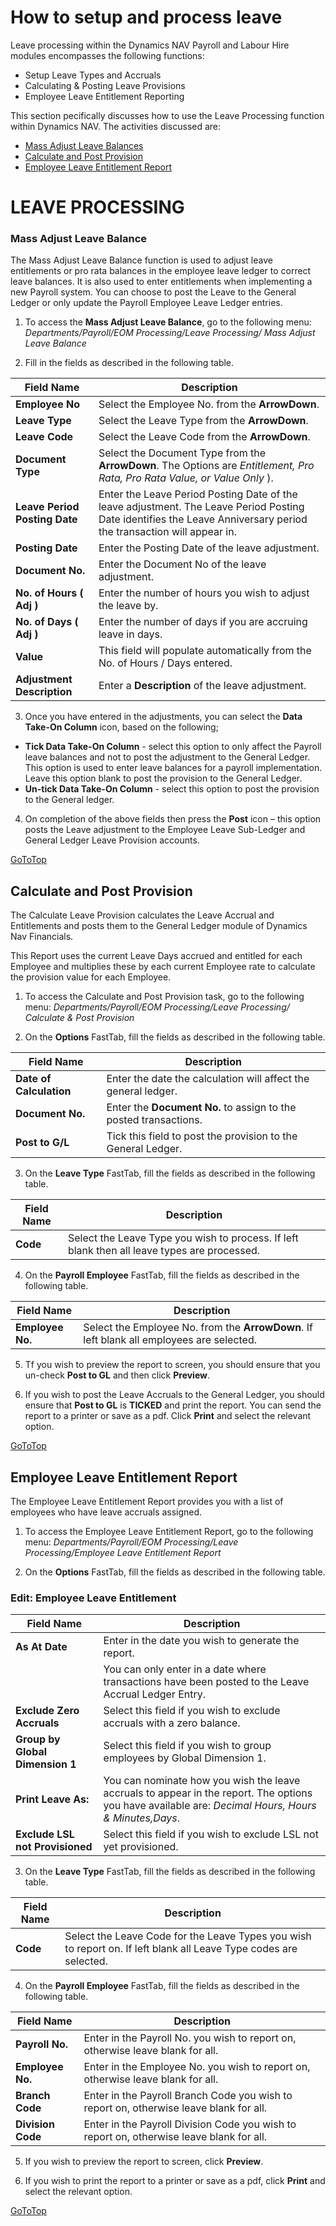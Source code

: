# How to setup and process leave 

Leave processing within the Dynamics NAV Payroll and Labour Hire modules encompasses the following functions:  

- Setup Leave Types and Accruals
- Calculating & Posting Leave Provisions
- Employee Leave Entitlement Reporting

This section pecifically discusses how to use the Leave Processing function within Dynamics NAV.  The activities discussed are:

- [Mass Adjust Leave Balances](#mass-adjust-leave-balance)
- [Calculate and Post Provision](#calculate-and-post-provision)
- [Employee Leave Entitlement Report](#employee-leave-entitlement-report)


# LEAVE  PROCESSING

### Mass Adjust Leave Balance

The Mass Adjust Leave Balance function is used to adjust leave entitlements or pro rata balances in the employee leave ledger to correct leave balances.  It is also used to enter entitlements when implementing a new Payroll system.  You can choose to post the Leave to the General Ledger or only update the Payroll Employee Leave Ledger entries.

1. To access the **Mass Adjust Leave Balance**, go to the following menu:  *Departments/Payroll/EOM Processing/Leave Processing/ Mass Adjust Leave Balance*

2.  Fill in the fields as described in the following table.
 
|Field Name|Description|
|---------------------------------------------|---------------------------------------------------------------------|
|**Employee No**|Select the Employee No. from the **ArrowDown**.|
|**Leave Type**|Select the Leave Type from the **ArrowDown**.|
|**Leave Code**|Select the Leave Code from the **ArrowDown**.|
|**Document Type**|Select the Document Type from the **ArrowDown**.  The Options are *Entitlement, Pro Rata, Pro Rata Value, or Value Only* ).|
|**Leave Period Posting Date**|Enter the Leave Period Posting Date of the leave adjustment.  The Leave Period Posting Date identifies the Leave Anniversary period the transaction will appear in. |
|**Posting Date**|Enter the Posting Date of the leave adjustment.|
|**Document No.**|Enter the Document No of the leave adjustment.|
|**No. of Hours ( Adj )**|Enter the number of hours you wish to adjust the leave by.|
|**No. of Days ( Adj )**|Enter the number of days if you are accruing leave in days.|
|**Value**|This field will populate automatically from the No. of Hours / Days entered.|
|**Adjustment Description**|Enter a **Description** of the leave adjustment.|

3.  Once you have entered in the adjustments, you can select the **Data Take-On Column** icon, based on the following;

- **Tick Data Take-On Column** - select this option to only affect the Payroll leave balances and not to post the adjustment to the General Ledger. This option is used to enter leave balances for a payroll implementation. Leave this option blank to post the provision to the General Ledger.  
- **Un-tick Data Take-On Column** - select this option to post the provision to the General ledger.

4.  On completion of the above fields then press the **Post** icon – this option posts the Leave adjustment to the Employee Leave Sub-Ledger and General Ledger Leave Provision accounts.

[GoToTop](#how-to-setup-and-process-leave)

## Calculate and Post Provision

The Calculate Leave Provision calculates the Leave Accrual and Entitlements and posts them to the General Ledger module of Dynamics Nav Financials.

This Report uses the current Leave Days accrued and entitled for each Employee and multiplies these by each current Employee rate to calculate the provision value for each Employee.
 
1.  To access the Calculate and Post Provision task, go to the following menu: *Departments/Payroll/EOM Processing/Leave Processing/ Calculate & Post Provision*

2.  On the **Options** FastTab, fill the fields as described in the following table.

|Field Name|Description|
|---------------------------------------------|---------------------------------------------------------------------|
|**Date of Calculation**|Enter the date the calculation will affect the general ledger.|
|**Document No.**|Enter the **Document No.** to assign to the posted transactions.|
|**Post to G/L**|Tick this field to post the provision to the General Ledger.|

3.  On the **Leave Type** FastTab, fill the fields as described in the following table.

|Field Name|Description|
|---------------------------------------------|---------------------------------------------------------------------|
|**Code**|Select the Leave Type you wish to process. If left blank then all leave types are processed.|

4.  On the **Payroll Employee** FastTab, fill the fields as described in the following table.

|Field Name|Description|
|---------------------------------------------|---------------------------------------------------------------------|
|**Employee No.**|Select the Employee No. from the **ArrowDown**. If left blank all employees are selected.|

5.  Tf you wish to preview the report to screen, you should ensure that you un-check **Post to GL** and then click **Preview**. 

6.  If you wish to post the Leave Accruals to the General Ledger, you should ensure that **Post to GL** is **TICKED** and print the report.   You can send the report to a printer or save as a pdf.  Click **Print** and select the relevant option.

[GoToTop](#how-to-setup-and-process-leave)
 
## Employee Leave Entitlement Report

The Employee Leave Entitlement Report provides you with a list of employees who have leave accruals assigned.   

1.  To access the Employee Leave Entitlement Report, go to the following menu: *Departments/Payroll/EOM Processing/Leave Processing/Employee Leave Entitlement Report*

2.  On the **Options** FastTab, fill the fields as described in the following table.
 
### Edit: Employee Leave Entitlement 

|Field Name|Description|
|---------------------------------------------|---------------------------------------------------------------------|
|**As At Date**|Enter in the date you wish to generate the report.|
||You can only enter in a date where transactions have been posted to the Leave Accrual Ledger Entry.|
|**Exclude Zero Accruals**|Select this field if you wish to exclude accruals with a zero balance.|
|**Group by Global Dimension 1**|Select this field if you wish to group employees by Global Dimension 1.|
|**Print Leave As:**|You can nominate how you wish the leave accruals to appear in the report.  The options you have available are: *Decimal Hours, Hours & Minutes,Days*.|
|**Exclude LSL not Provisioned**|Select this field if you wish to exclude LSL not yet provisioned.|

3.  On the **Leave Type** FastTab, fill the fields as described in the following table.

|Field Name|Description|
|---------------------------------------------|---------------------------------------------------------------------|
|**Code**|Select the Leave Code for the Leave Types you wish to report on. If left blank all Leave Type codes are selected.|

4.  On the **Payroll Employee** FastTab, fill the fields as described in the following table.

|Field Name|Description|
|---------------------------------------------|---------------------------------------------------------------------|
|**Payroll No.**|Enter in the Payroll No. you wish to report on, otherwise leave blank for all.|
|**Employee No.**|Enter in the Employee No. you wish to report on, otherwise leave blank for all.|
|**Branch Code**|Enter in the Payroll Branch Code you wish to report on, otherwise leave blank for all.|
|**Division Code**|Enter in the Payroll Division Code you wish to report on, otherwise leave blank for all.|

5.  If you wish to preview the report to screen, click **Preview**.

6.  If you wish to print the report to a printer or save as a pdf, click **Print** and select the relevant option.

[GoToTop](#how-to-setup-and-process-leave)
